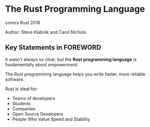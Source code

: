 # The Rust Programming Language

covers Rust 2018

Author: Steve Klabnik and Carol Nichols

## Key Statements in FOREWORD

It wasn't always so clear, but the __Rust programming language__ is fundamentally about _empowerment_.

The Rust programming language helps you write faster, more reliable software.

Rust is ideal for:

- Teams of developers
- Students
- Companies
- Open Source Developers
- People Who Value Speed and Stability

